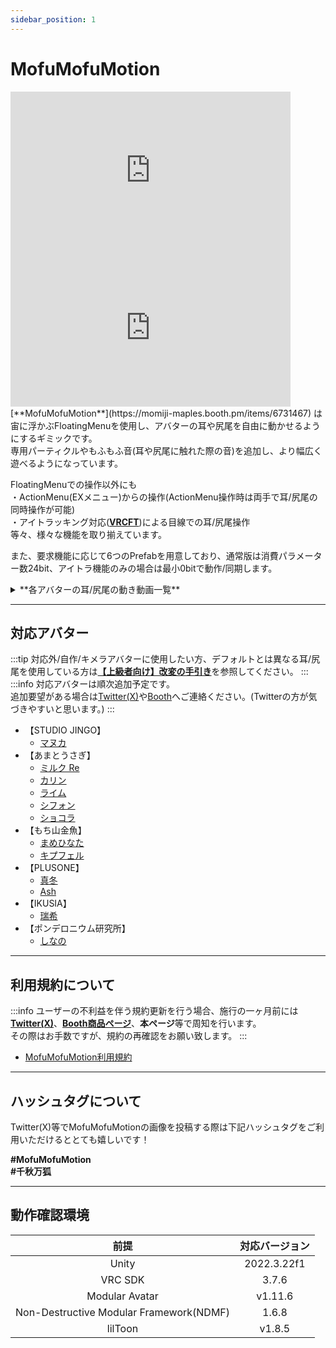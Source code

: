```yaml
---
sidebar_position: 1
---
```


# MofuMofuMotion

<iframe width="448" height="252" src="https://www.youtube.com/embed/3ZZH5xFS9go?si=7a3KQ7SHMswUhEgl" title="YouTube video player" frameborder="0" allow="accelerometer; autoplay; clipboard-write; encrypted-media; gyroscope; picture-in-picture; web-share" referrerpolicy="strict-origin-when-cross-origin" allowfullscreen></iframe>
<iframe width="448" height="252" src="https://www.youtube.com/embed/IVQiOOFQHJU?si=Jqe97Hjoabx3MkHx" title="YouTube video player" frameborder="0" allow="accelerometer; autoplay; clipboard-write; encrypted-media; gyroscope; picture-in-picture; web-share" referrerpolicy="strict-origin-when-cross-origin" allowfullscreen></iframe>
[**MofuMofuMotion**](https://momiji-maples.booth.pm/items/6731467) は宙に浮かぶFloatingMenuを使用し、アバターの耳や尻尾を自由に動かせるようにするギミックです。<br/>
専用パーティクルやもふもふ音(耳や尻尾に触れた際の音)を追加し、より幅広く遊べるようになっています。

FloatingMenuでの操作以外にも  
・ActionMenu(EXメニュー)からの操作(ActionMenu操作時は両手で耳/尻尾の同時操作が可能)  
・アイトラッキング対応(**[VRCFT](https://docs.vrcft.io/)**)による目線での耳/尻尾操作  
等々、様々な機能を取り揃えています。

また、要求機能に応じて6つのPrefabを用意しており、通常版は消費パラメーター数24bit、アイトラ機能のみの場合は最小0bitで動作/同期します。

<details>
    <summary>**各アバターの耳/尻尾の動き動画一覧**</summary>

    各アバターの耳/尻尾の動きについては[**こちら(Youtubeリスト)**](https://www.youtube.com/playlist?list=PLVuxyn6ULxnJ3yX7atW87jxW_Sg4kcbxA)にまとめています。  

    <details>
    <summary>**【STUDIO JINGO】**</summary>

    - **マヌカ**  

        <iframe width="560" height="315" src="https://www.youtube.com/embed/h5cEVMnx1mk?si=KY2s7TredMQhEJkl" title="YouTube video player" frameborder="0" allow="accelerometer; autoplay; clipboard-write; encrypted-media; gyroscope; picture-in-picture; web-share" referrerpolicy="strict-origin-when-cross-origin" allowfullscreen></iframe>

    </details>
    <details>
    <summary>**【あまとうさぎ】**</summary>

    - **ミルク Re**

        <iframe width="560" height="315" src="https://www.youtube.com/embed/DxyQsN7nr68?si=QNTyLTIGGqYFdC9G" title="YouTube video player" frameborder="0" allow="accelerometer; autoplay; clipboard-write; encrypted-media; gyroscope; picture-in-picture; web-share" referrerpolicy="strict-origin-when-cross-origin" allowfullscreen></iframe>
    - **カリン**

        <iframe width="560" height="315" src="https://www.youtube.com/embed/5628SyVhxL4?si=HZ2vO1mqTbPl9_Yb" title="YouTube video player" frameborder="0" allow="accelerometer; autoplay; clipboard-write; encrypted-media; gyroscope; picture-in-picture; web-share" referrerpolicy="strict-origin-when-cross-origin" allowfullscreen></iframe>
    - **ライム**

        <iframe width="560" height="315" src="https://www.youtube.com/embed/IycrxY4DeCw?si=iZrv52HoBgrZGGzx" title="YouTube video player" frameborder="0" allow="accelerometer; autoplay; clipboard-write; encrypted-media; gyroscope; picture-in-picture; web-share" referrerpolicy="strict-origin-when-cross-origin" allowfullscreen></iframe>
    - **シフォン**

        <iframe width="560" height="315" src="https://www.youtube.com/embed/dwcrXKFcYvQ?si=S93ISVGJ0MsALuvq" title="YouTube video player" frameborder="0" allow="accelerometer; autoplay; clipboard-write; encrypted-media; gyroscope; picture-in-picture; web-share" referrerpolicy="strict-origin-when-cross-origin" allowfullscreen></iframe>
    - **ショコラ**

        <iframe width="560" height="315" src="https://www.youtube.com/embed/SIIg7cq4-b8?si=FeYQxscqy72PNtnk" title="YouTube video player" frameborder="0" allow="accelerometer; autoplay; clipboard-write; encrypted-media; gyroscope; picture-in-picture; web-share" referrerpolicy="strict-origin-when-cross-origin" allowfullscreen></iframe>

    </details>
    <details>
    <summary>**【もち山金魚】**</summary>

    - **まめひなた**

        <iframe width="560" height="315" src="https://www.youtube.com/embed/fVdFt9W5smI?si=BfJOhHVkp4e7DN3v" title="YouTube video player" frameborder="0" allow="accelerometer; autoplay; clipboard-write; encrypted-media; gyroscope; picture-in-picture; web-share" referrerpolicy="strict-origin-when-cross-origin" allowfullscreen></iframe>
    - **キプフェル (※耳動作は帽子無し状態のみ)**

        <iframe width="560" height="315" src="https://www.youtube.com/embed/f6xzcFssz9w?si=SURtmJph-JnPhg2W" title="YouTube video player" frameborder="0" allow="accelerometer; autoplay; clipboard-write; encrypted-media; gyroscope; picture-in-picture; web-share" referrerpolicy="strict-origin-when-cross-origin" allowfullscreen></iframe>

    </details>
    <details>
    <summary>**【PLUSONE】**</summary>

    - **真冬**

        <iframe width="560" height="315" src="https://www.youtube.com/embed/nBnFNdl7EAI?si=42Vs_sJ9g5iHV8gR" title="YouTube video player" frameborder="0" allow="accelerometer; autoplay; clipboard-write; encrypted-media; gyroscope; picture-in-picture; web-share" referrerpolicy="strict-origin-when-cross-origin" allowfullscreen></iframe>
    - **Ash (※耳動作は帽子無し状態のみ)**

        <iframe width="560" height="315" src="https://www.youtube.com/embed/pXVg85Zj4z8?si=_IKs9uH3Ux4MUuuA" title="YouTube video player" frameborder="0" allow="accelerometer; autoplay; clipboard-write; encrypted-media; gyroscope; picture-in-picture; web-share" referrerpolicy="strict-origin-when-cross-origin" allowfullscreen></iframe>

    </details>
    <details>
    <summary>**【IKUSIA】**</summary>

    - **瑞希**

        <iframe width="560" height="315" src="https://www.youtube.com/embed/7MwiTfjMBt4?si=5q48-AErcFdmqVHX" title="YouTube video player" frameborder="0" allow="accelerometer; autoplay; clipboard-write; encrypted-media; gyroscope; picture-in-picture; web-share" referrerpolicy="strict-origin-when-cross-origin" allowfullscreen></iframe>

    </details>
    <details>
    <summary>**【ポンデロニウム研究所】**</summary>

    - **しなの**

        <iframe width="560" height="315" src="https://www.youtube.com/embed/v5IRVA1340Q?si=8Zxit3zr3GxP2Rhj" title="YouTube video player" frameborder="0" allow="accelerometer; autoplay; clipboard-write; encrypted-media; gyroscope; picture-in-picture; web-share" referrerpolicy="strict-origin-when-cross-origin" allowfullscreen></iframe>

    </details>
</details>

----
## 対応アバター

:::tip
対応外/自作/キメラアバターに使用したい方、デフォルトとは異なる耳/尻尾を使用している方は[**【上級者向け】改変の手引き**](/docs/ModificationGuide)を参照してください。
:::
:::info
対応アバターは順次追加予定です。  
追加要望がある場合は[Twitter(X)](https://x.com/Tukumomi_VR)や[Booth](https://momiji-maples.booth.pm/)へご連絡ください。(Twitterの方が気づきやすいと思います。)
:::
- 【STUDIO JINGO】
    - [マヌカ](https://booth.pm/ja/items/5058077) 
- 【あまとうさぎ】
    - [ミルク Re](https://komado.booth.pm/items/2953391)
    - [カリン](https://booth.pm/ja/items/3470989)
    - [ライム](https://booth.pm/ja/items/4876459) 
    - [シフォン](https://booth.pm/ja/items/5354471)
    - [ショコラ](https://booth.pm/ja/items/6405390) 
- 【もち山金魚】
    - [まめひなた](https://booth.pm/ja/items/4340548)
    - [キプフェル](https://booth.pm/ja/items/5813187) 
- 【PLUSONE】
    - [真冬](https://booth.pm/ja/items/5007531)
    - [Ash](https://booth.pm/ja/items/3234473)
- 【IKUSIA】
    - [瑞希](https://booth.pm/ja/items/5132797) 
- 【ポンデロニウム研究所】
    - [しなの](https://booth.pm/ja/items/6106863) 
----
## 利用規約について
:::info
ユーザーの不利益を伴う規約更新を行う場合、施行の一ヶ月前には[**Twitter(X)**](https://x.com/Tukumomi_VR)、[**Booth商品ページ**](https://momiji-maples.booth.pm/items/6731467)、**本ページ**等で周知を行います。  
その際はお手数ですが、規約の再確認をお願い致します。
:::

- [MofuMofuMotion利用規約](https://drive.google.com/drive/folders/1gkPGaQgviWXv7R3Nh69Plk2pW2XQxarX?usp=drive_link)
----
## ハッシュタグについて

Twitter(X)等でMofuMofuMotionの画像を投稿する際は下記ハッシュタグをご利用いただけるととても嬉しいです！  

**#MofuMofuMotion**  
**#千秋万狐**

----

## 動作確認環境

|前提|対応バージョン|
|:---:|:---:|  
|Unity|2022.3.22f1|
|VRC SDK|3.7.6|  
|Modular Avatar|v1.11.6|  
|Non-Destructive Modular Framework(NDMF)|1.6.8|  
|lilToon|v1.8.5|